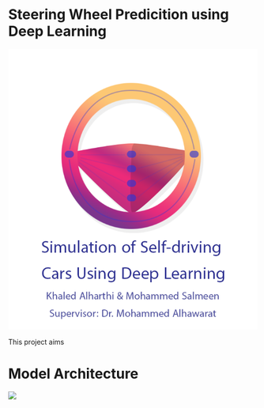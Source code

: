 # Steering Wheel Predicition using Deep Learning
![](logo_.png)

This project aims 

# Model Architecture
![](arichitecture.png)